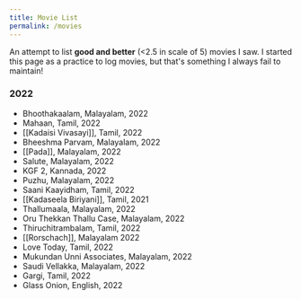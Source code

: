 ```yaml
---
title: Movie List
permalink: /movies
---
```

An attempt to list **good and better** (<2.5 in scale of 5) movies I saw. I started this page as a practice to log movies, but that's something I always fail to maintain!

### 2022
- Bhoothakaalam, Malayalam, 2022
- Mahaan, Tamil, 2022
- [[Kadaisi Vivasayi]], Tamil, 2022
- Bheeshma Parvam, Malayalam, 2022
- [[Pada]], Malayalam, 2022
- Salute, Malayalam, 2022
- KGF 2, Kannada, 2022
- Puzhu, Malayalam, 2022
- Saani Kaayidham, Tamil, 2022
- [[Kadaseela Biriyani]], Tamil, 2021
- Thallumaala, Malayalam, 2022
- Oru Thekkan Thallu Case, Malayalam, 2022
- Thiruchitrambalam, Tamil, 2022
- [[Rorschach]], Malayalam 2022
- Love Today, Tamil, 2022
- Mukundan Unni Associates, Malayalam, 2022
- Saudi Vellakka, Malayalam, 2022
- Gargi, Tamil, 2022
- Glass Onion, English, 2022